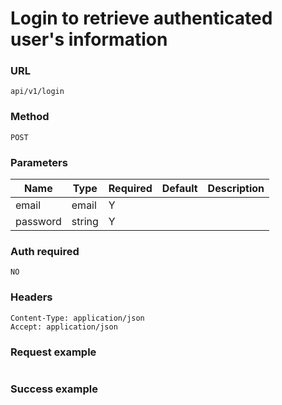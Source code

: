 # Login to retrieve authenticated user's information

### URL

```text
api/v1/login
```

### Method

```text
POST
```

### Parameters


| Name     | Type   | Required | Default | Description |
|----------|--------|----------|---------|-------------|
| email    | email  | Y        |         |             |
| password | string | Y        |         |             |

### Auth required
```text
NO
```


### Headers
```text
Content-Type: application/json
Accept: application/json

```



### Request example

```json

```

### Success example

```json

```